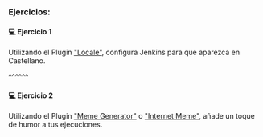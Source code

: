 ### Ejercicios: 

#### 💻️ Ejercicio 1

Utilizando el Plugin ["Locale"](https://plugins.jenkins.io/locale/), 
configura Jenkins para que aparezca en Castellano.

^^^^^^

#### 💻️ Ejercicio 2

Utilizando el Plugin ["Meme Generator"](https://plugins.jenkins.io/locale/)
o ["Internet Meme"](https://plugins.jenkins.io/internetmeme/), 
añade un toque de humor a tus ejecuciones.
